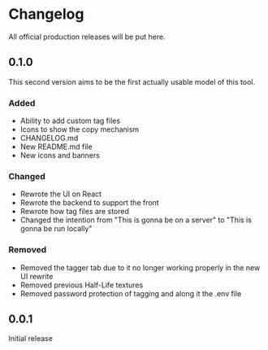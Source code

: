 # Changelog

All official production releases will be put here.

## 0.1.0

This second version aims to be the first actually usable model of this tool.

### Added

- Ability to add custom tag files
- Icons to show the copy mechanism
- CHANGELOG.md
- New README.md file
- New icons and banners

### Changed

- Rewrote the UI on React
- Rewrote the backend to support the front
- Rewrote how tag files are stored
- Changed the intention from "This is gonna be on a server" to "This is gonna be run locally"

### Removed

- Removed the tagger tab due to it no longer working properly in the new UI rewrite
- Removed previous Half-Life textures
- Removed password protection of tagging and along it the .env file

## 0.0.1

Initial release
